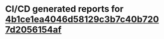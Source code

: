 # CI/CD generated reports for [4b1ce1ea4046d58129c3b7c40b7207d2056154af](https://github.com/hydephp/develop/commit/4b1ce1ea4046d58129c3b7c40b7207d2056154af)
